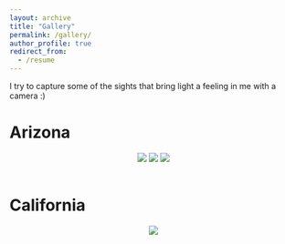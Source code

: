 ```yaml
---
layout: archive
title: "Gallery"
permalink: /gallery/
author_profile: true
redirect_from:
  - /resume
---
```

I try to capture some of the sights that bring light a feeling in me with a camera :)

Arizona
======
<div align="center">
<img src="https://amirhya.github.io/amir.github.io//images/az1.jpg">
<img src="https://amirhya.github.io/amir.github.io//images/az2.jpg">
<img src="https://amirhya.github.io/amir.github.io//images/az3.jpg">
</div>
<br/>


California
======
<div align="center">
<img src="https://amirhya.github.io/amir.github.io//images/cali1.jpg">
</div>
<br/>
